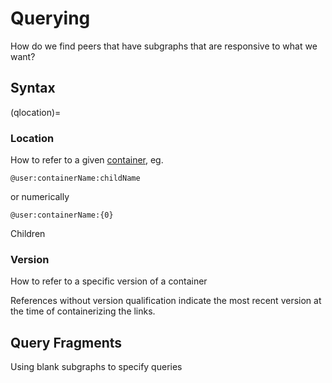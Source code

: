 # Querying

How do we find peers that have subgraphs that are responsive to what we want?

## Syntax

(qlocation)=
### Location

How to refer to a given [container](data_structures.html#Containers), eg.

```
@user:containerName:childName
```

or numerically

```
@user:containerName:{0}
```


Children 

### Version

How to refer to a specific version of a container

References without version qualification indicate the most recent version at the time of containerizing the links.

## Query Fragments

Using blank subgraphs to specify queries